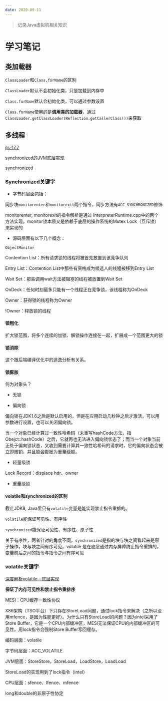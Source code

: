 ```yaml
---
date: 2020-09-11
---
```

> 记录Java虚拟机相关知识

# 学习笔记

## 类加载器

`ClassLoader`和`Class.forName`的区别

`ClassLoader`默认不会初始化类，只是加载到内存中

`Class.forName`默认会初始化类，可以通过参数设置

`Class.forName`使用的是**调用类的加载器**，通过`ClassLoader.getClassLoader(Reflection.getCallerClass())`来获取

## 多线程

[jls-17.7](https://docs.oracle.com/javase/specs/jls/se8/html/jls-17.html#jls-17.7)

[synchronized的JVM底层实现](https://blog.csdn.net/niuwei22007/article/details/51433669)

[synchronized](https://www.cnblogs.com/aspirant/p/11470858.html)

### Synchronized关键字

- 字节码层面包括：

同步块`monitorenter`和`monitorexit`两个指令，同步方法有`ACC_SYNCHRONIZED`修饰

monitorenter, monitorexit的指令解析是通过 InterpreterRuntime.cpp中的两个方法实现。monitor锁本质又是依赖于底层的操作系统的Mutex Lock（互斥锁）来实现的

- 源码层面有以下几个概念：

`ObjectMonitor`

Contention List：所有请求锁的线程将被首先放置到该竞争队列

Entry List：Contention List中那些有资格成为候选人的线程被移到Entry List

Wait Set：那些调用wait方法被阻塞的线程被放置到Wait Set

OnDeck：任何时刻最多只能有一个线程正在竞争锁，该线程称为OnDeck

Owner：获得锁的线程称为Owner

!Owner：释放锁的线程

#### 锁粗化

扩大锁范围，将多个连续的加锁、解锁操作连接在一起，扩展成一个范围更大的锁

#### 锁消除

这个跟后端编译优化中的逃逸分析有关系。

#### 锁膨胀

何为对象头？


- 无锁

- 偏向锁

偏向锁在JDK1.6之后是默认启用的，但是在应用启动几秒钟之后才激活，可以用参数进行设置，也可以关闭偏向锁。

当一个对象已经计算过一致性哈希码（未重写hashCode方法，指Obejct::hashCode）之后，它就再也无法进入偏向锁状态了；而当一个对象当前正处于偏向锁状态，又收到需要计算其一致性哈希码的请求时，它的偏向状态会被立即撤销，并且锁会膨胀为重量级锁。


- 轻量级锁

Lock Record：displace hdr、owner

- 重量级锁



#### volatile和synchronized的区别

截止JDK8, Java里只有`volatile`变量是能实现禁止指令重排的。

`volatile`能保证可见性、有序性

`synchronized`能保证可见性、有序性、原子性

关于有序性，两者针对的角度不同，`synchronized`是指的块与块之间看起来是原子操作，块与块之间有序可见。volatile 是在底层通过内存屏障防止指令重排的，变量前后之间的指令与指令之间有序可见

### volatile关键字

[深度解析volatile—底层实现](https://www.jianshu.com/p/2643c9ea1b82)

**保证了内存可见性和禁止指令重排序**

MESI：CPU缓存一致性协议

X86架构（TSO平台）下只存在StoreLoad问题，通过lock指令来解决（之所以没用mfence，是因为性能更好）。为什么只有StoreLoad的问题？因为intel采用了Store Buffer，它是一个CPU内部缓冲区，MESI无法保证CPU的内部缓冲区的可见性。用lock指令会强制Store Buffer写回缓存。

编码层面：volatile

字节码层面：ACC_VOLATILE

JVM层面：StoreStore，StoreLoad，LoadStore，LoadLoad

StoreLoad的实现用到了lock指令（intel）

CPU层面：sfence、lfence、mfence

long和double的非原子性协定


